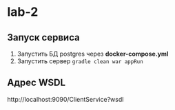 # lab-2

## Запуск сервиса

1. Запустить БД postgres через **docker-compose.yml**
2. Запустить сервер `gradle clean war appRun`

## Адрес WSDL

http://localhost:9090/ClientService?wsdl

